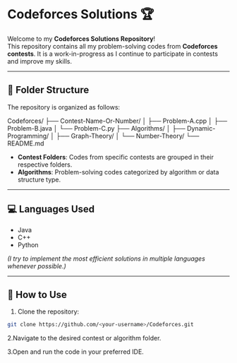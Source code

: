 # Codeforces Solutions 🏆

Welcome to my **Codeforces Solutions Repository**!  
This repository contains all my problem-solving codes from **Codeforces contests**. It is a work-in-progress as I continue to participate in contests and improve my skills.

---

## 📂 Folder Structure

The repository is organized as follows:

Codeforces/
├── Contest-Name-Or-Number/
│ ├── Problem-A.cpp
│ ├── Problem-B.java
│ └── Problem-C.py
├── Algorithms/
│ ├── Dynamic-Programming/
│ ├── Graph-Theory/
│ └── Number-Theory/
└── README.md


- **Contest Folders**: Codes from specific contests are grouped in their respective folders.  
- **Algorithms**: Problem-solving codes categorized by algorithm or data structure type.

---

## 💻 Languages Used

- Java
- C++
- Python

*(I try to implement the most efficient solutions in multiple languages whenever possible.)*

---

## 🚀 How to Use

1. Clone the repository:
```bash 
git clone https://github.com/<your-username>/Codeforces.git
```
2.Navigate to the desired contest or algorithm folder.

3.Open and run the code in your preferred IDE.

